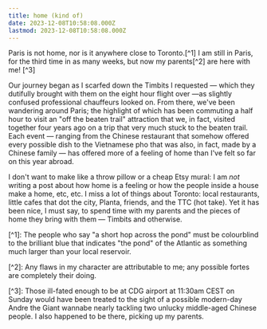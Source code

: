 ```yaml
---
title: home (kind of)
date: 2023-12-08T10:58:08.000Z
lastmod: 2023-12-08T10:58:08.000Z
---
```

Paris is not home, nor is it anywhere close to Toronto.\[^1] I am still in Paris, for the third time in as many weeks, but now my parents\[^2] are here with me! \[^3]

Our journey began as I scarfed down the Timbits I requested — which they dutifully brought with them on the eight hour flight over —as slightly confused professional chauffeurs looked on. From there, we've been wandering around Paris; the highlight of which has been commuting a half hour to visit an "off the beaten trail" attraction that we, in fact, visited together four years ago on a trip that  very much stuck to the beaten trail. Each event — ranging from the Chinese restaurant that somehow offered every possible dish to the Vietnamese pho that was also, in fact, made by a Chinese family — has offered more of a feeling of home than I've felt so far on this year abroad.

I don't want to make like a throw pillow or a cheap Etsy mural: I am *not* writing a post about how home is a feeling or how the people inside a house make a home, etc, etc. I miss a lot of things about Toronto: local restaurants, little cafes that dot the city, Planta, friends, and the TTC (hot take). Yet it has been nice, I must say, to spend time with my parents and the pieces of home they bring with them — Timbits and otherwise.

\[^1]: The people who say "a short hop across the pond" must be colourblind to the brilliant blue that indicates "the pond" of the Atlantic as something much larger than your local reservoir.

\[^2]: Any flaws in my character are attributable to me; any possible fortes are completely their doing.

\[^3]: Those ill-fated enough to be at CDG airport at 11:30am CEST on Sunday would have been treated to the sight of a possible modern-day Andre the Giant wannabe nearly tackling two unlucky middle-aged Chinese people. I also happened to be there, picking up my parents.

